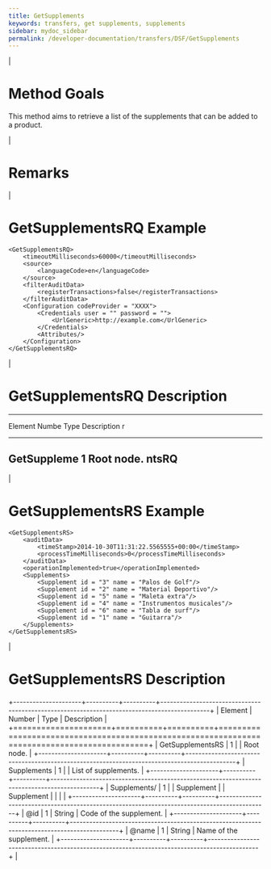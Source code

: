 ```yaml
---
title: GetSupplements
keywords: transfers, get supplements, supplements
sidebar: mydoc_sidebar
permalink: /developer-documentation/transfers/DSF/GetSupplements
---
```


|

Method Goals
============

This method aims to retrieve a list of the supplements that can be added
to a product.

|

Remarks
=======

|

GetSupplementsRQ Example
========================

    <GetSupplementsRQ>
        <timeoutMilliseconds>60000</timeoutMilliseconds>
        <source>
            <languageCode>en</languageCode>
        </source>
        <filterAuditData>
            <registerTransactions>false</registerTransactions>
        </filterAuditData>
        <Configuration codeProvider = "XXXX">
            <Credentials user = "" password = "">
                <UrlGeneric>http://example.com</UrlGeneric>
            </Credentials>
            <Attributes/>
        </Configuration>
    </GetSupplementsRQ>

|

GetSupplementsRQ Description
============================

  -------------------------------------------------------------------------
  Element     Numbe Type  Description
              r           
  ----------- ----- ----- -------------------------------------------------
  GetSuppleme 1           Root node.
  ntsRQ                   
  -------------------------------------------------------------------------

|

GetSupplementsRS Example
========================

    <GetSupplementsRS>
        <auditData>
            <timeStamp>2014-10-30T11:31:22.5565555+00:00</timeStamp>
            <processTimeMilliseconds>0</processTimeMilliseconds>
        </auditData>
        <operationImplemented>true</operationImplemented>
        <Supplements>
            <Supplement id = "3" name = "Palos de Golf"/>
            <Supplement id = "2" name = "Material Deportivo"/>
            <Supplement id = "5" name = "Maleta extra"/>
            <Supplement id = "4" name = "Instrumentos musicales"/>
            <Supplement id = "6" name = "Tabla de surf"/>
            <Supplement id = "1" name = "Guitarra"/>
        </Supplements>
    </GetSupplementsRS>

|

GetSupplementsRS Description
============================

+---------------------+----------+----------+---------------------------------------------------------------------------------------------+
| Element | Number | Type | Description
| +=====================+==========+==========+=============================================================================================+
| GetSupplementsRS | 1 | | Root node.
| +---------------------+----------+----------+---------------------------------------------------------------------------------------------+
| Supplements | 1 | | List of supplements.
| +---------------------+----------+----------+---------------------------------------------------------------------------------------------+
| Supplements/ | 1 | | Supplement | | Supplement | | |
| +---------------------+----------+----------+---------------------------------------------------------------------------------------------+
| @id | 1 | String | Code of the supplement.
| +---------------------+----------+----------+---------------------------------------------------------------------------------------------+
| @name | 1 | String | Name of the supplement.
| +---------------------+----------+----------+---------------------------------------------------------------------------------------------+
|

